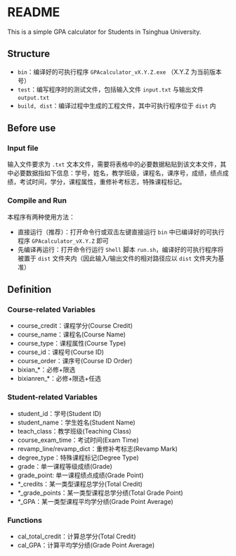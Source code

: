 # README

This is a simple GPA calculator for Students in Tsinghua University.

## Structure

* `bin`：编译好的可执行程序 `GPAcalculator_vX.Y.Z.exe` （X.Y.Z 为当前版本号）
* `test`：编写程序时的测试文件，包括输入文件 `input.txt` 与输出文件 `output.txt`
* `build, dist`：编译过程中生成的工程文件，其中可执行程序位于 `dist` 内

## Before use

### Input file

输入文件要求为 `.txt` 文本文件，需要将表格中的必要数据粘贴到该文本文件，其中必要数据指如下信息：学号，姓名，教学班级，课程名，课序号，成绩，绩点成绩，考试时间，学分，课程属性，重修补考标志，特殊课程标记。

### Compile and Run

本程序有两种使用方法：

* 直接运行（推荐）：打开命令行或双击左键直接运行 `bin` 中已编译好的可执行程序 `GPAcalculator_vX.Y.Z` 即可
* 先编译再运行：打开命令行运行 `Shell` 脚本 `run.sh`，编译好的可执行程序将被置于 `dist` 文件夹内（因此输入/输出文件的相对路径应以 `dist` 文件夹为基准）

## Definition

### Course-related Variables

* course_credit：课程学分(Course Credit)
* course_name：课程名(Course Name)
* course_type：课程属性(Course Type)
* course_id：课程号(Course ID)
* course_order：课序号(Course ID Order)
* bixian_*：必修+限选
* bixianren_*：必修+限选+任选

### Student-related Variables

* student_id：学号(Student ID)
* student_name：学生姓名(Student Name)
* teach_class：教学班级(Teaching Class)
* course_exam_time：考试时间(Exam Time)
* revamp_line/revamp_dict：重修补考标志(Revamp Mark)
* degree_type：特殊课程标记(Degree Type)
* grade：单一课程等级成绩(Grade)
* grade_point: 单一课程绩点成绩(Grade Point)
* *_credits：某一类型课程总学分(Total Credit)
* *_grade_points：某一类型课程总学分绩(Total Grade Point)
* *_GPA：某一类型课程平均学分绩(Grade Point Average)

### Functions

* cal_total_credit：计算总学分(Total Credit)
* cal_GPA：计算平均学分绩(Grade Point Average)
